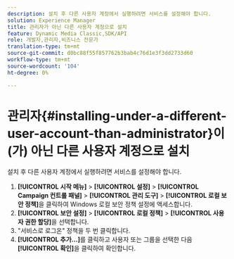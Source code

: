```yaml
---
description: 설치 후 다른 사용자 계정에서 실행하려면 서비스를 설정해야 합니다.
solution: Experience Manager
title: 관리자가 아닌 다른 사용자 계정으로 설치
feature: Dynamic Media Classic,SDK/API
role: 개발자,관리자,비즈니스 전문가
translation-type: tm+mt
source-git-commit: d0bc88f55f857762b3bab4c76d1e3f3dd2733d60
workflow-type: tm+mt
source-wordcount: '104'
ht-degree: 0%

---
```



# 관리자{#installing-under-a-different-user-account-than-administrator}이(가) 아닌 다른 사용자 계정으로 설치

설치 후 다른 사용자 계정에서 실행하려면 서비스를 설정해야 합니다.

1. **[!UICONTROL 시작 메뉴]** > **[!UICONTROL 설정]** > **[!UICONTROL Campaign 컨트롤 패널]** > **[!UICONTROL 관리 도구]** > **[!UICONTROL 로컬 보안 정책]**&#x200B;을 클릭하여 Windows 로컬 보안 정책 설정에 액세스합니다.
1. **[!UICONTROL 보안 설정]** > **[!UICONTROL 로컬 정책]** > **[!UICONTROL 사용자 권한 할당]**&#x200B;을 선택합니다.
1. &quot;서비스로 로그온&quot; 정책을 두 번 클릭합니다.
1. **[!UICONTROL 추가...]**&#x200B;를 클릭하고 사용자 또는 그룹을 선택한 다음 **[!UICONTROL 확인]**&#x200B;을 클릭하여 확인합니다.
